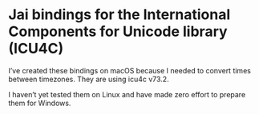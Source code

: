 # Jai bindings for the International Components for Unicode library (ICU4C)

I’ve created these bindings on macOS because I needed to convert times between timezones. They are using icu4c v73.2.

I haven’t yet tested them on Linux and have made zero effort to prepare them for Windows.
